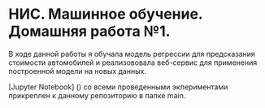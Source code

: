 # НИС. Машинное обучение. Домашняя работа №1.

В ходе данной работы я обучала модель регрессии для предсказания стоимости автомобилей и реализововала веб-сервис для применения построенной модели на новых данных. 

[Jupyter Notebook] () со всеми проведенными экпериментами прикреплен к данному репозиторию в папке main. 
